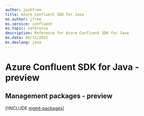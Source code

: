 ```yaml
---
author: joshfree
title: Azure Confluent SDK for Java
ms.author: jfree
ms.service: confluent
ms.topic: reference
description: Reference for Azure Confluent SDK for Java
ms.data: 08/31/2022
ms.devlang: java
---
```

# Azure Confluent SDK for Java - preview

## Management packages - preview
[!INCLUDE [mgmt-packages](confluent-mgmt-index.md)]